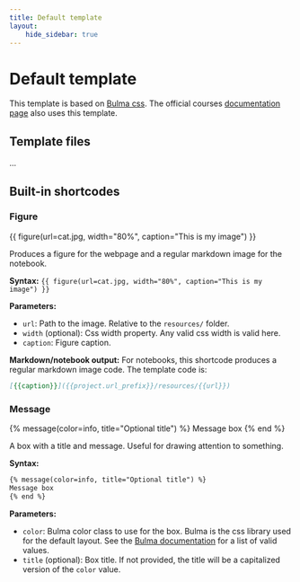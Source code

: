```yaml
---
title: Default template
layout:
    hide_sidebar: true
---
```


# Default template

This template is based on [Bulma css](https://bulma.io/). The official courses [documentation page](http://antonmeskildsen.github.io/courses) also uses this template.

## Template files

...

## Built-in shortcodes

### Figure

{{ figure(url=cat.jpg, width="80%", caption="This is my image") }}

Produces a figure for the webpage and a regular markdown image for the notebook.

**Syntax:**
`{{ figure(url=cat.jpg, width="80%", caption="This is my image") }}`

**Parameters:**

- `url`: Path to the image. Relative to the `resources/` folder.
- `width` (optional): Css width property. Any valid css width is valid here.
- `caption`: Figure caption.

**Markdown/notebook output:**
For notebooks, this shortcode produces a regular markdown image code. The template code is:

```markdown
[{{caption}}]({{project.url_prefix}}/resources/{{url}})
```

### Message

{% message(color=info, title="Optional title") %}
Message box
{% end %}

A box with a title and message. Useful for drawing attention to something.

**Syntax:**

```html
{% message(color=info, title="Optional title") %}
Message box
{% end %}
```

**Parameters:**

- `color`: Bulma color class to use for the box. Bulma is the css library used for the default layout. See
  the [Bulma documentation](https://bulma.io/documentation/overview/colors/) for a list of valid values.
- `title` (optional): Box title. If not provided, the title will be a capitalized version of the `color` value.

